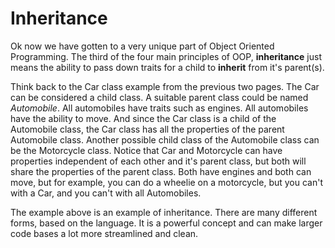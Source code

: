 # Inheritance

Ok now we have gotten to a very unique part of Object Oriented Programming. The third of the four main principles of OOP, **inheritance** just means the ability to pass down traits for a child to **inherit** from it's parent(s). 

Think back to the Car class example from the previous two pages. The Car can be considered a child class. A suitable parent class could be named *Automobile*. All automobiles have traits such as engines. All automobiles have the ability to move. And since the Car class is a child of the Automobile class, the Car class has all the properties of the parent Automobile class. Another possible child class of the Automobile class can be the Motorcycle class. Notice that Car and Motorcycle can have properties independent of each other and it's parent class, but both will share the properties of the parent class. Both have engines and both can move, but for example, you can do a wheelie on a motorcycle, but you can't with a Car, and you can't with all Automobiles. 

The example above is an example of inheritance. There are many different forms, based on the language. It is a powerful concept and can make larger code bases a lot more streamlined and clean. 


